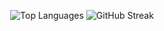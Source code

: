 <p align="center">
  <img src="https://github-readme-stats.vercel.app/api/top-langs/?username=shawonNirob&layout=compact" alt="Top Languages" />
  <img src="https://github-readme-streak-stats.herokuapp.com/?user=shawonNirob" alt="GitHub Streak" />
</p>



<!--
![Top Langs](https://github-readme-stats.vercel.app/api/top-langs/?username=shawonNirob&layout=compact)
-->
